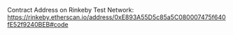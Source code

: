 

Contract Address on Rinkeby Test Network: https://rinkeby.etherscan.io/address/0xE893A55D5c85a5C080007475f640fE52f9240BEB#code